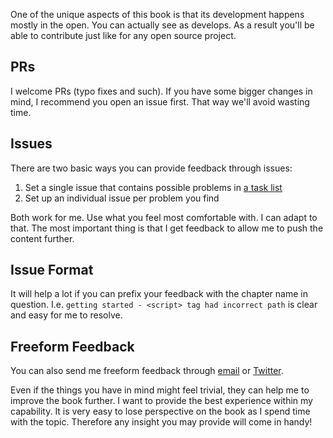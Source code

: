 One of the unique aspects of this book is that its development happens mostly in the open. You can actually see as develops. As a result you'll be able to contribute just like for any open source project.

## PRs

I welcome PRs (typo fixes and such). If you have some bigger changes in mind, I recommend you open an issue first. That way we'll avoid wasting time.

## Issues

There are two basic ways you can provide feedback through issues:

1. Set a single issue that contains possible problems in [a task list](https://help.github.com/articles/writing-on-github/#task-lists)
2. Set up an individual issue per problem you find

Both work for me. Use what you feel most comfortable with. I can adapt to that. The most important thing is that I get feedback to allow me to push the content further.

## Issue Format

It will help a lot if you can prefix your feedback with the chapter name in question. I.e. `getting started - <script> tag had incorrect path` is clear and easy for me to resolve.

## Freeform Feedback

You can also send me freeform feedback through [email](mailto:bebraw@gmail.com) or [Twitter](https://twitter.com/bebraw).

Even if the things you have in mind might feel trivial, they can help me to improve the book further. I want to provide the best experience within my capability. It is very easy to lose perspective on the book as I spend time with the topic. Therefore any insight you may provide will come in handy!

